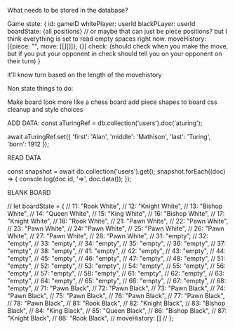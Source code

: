 What needs to be stored in the database?

Game state: {
  id: gameID
  whitePlayer: userId
  blackPLayer: userId
  boardState: {all positions}
  // or maybe that can just be piece positions? but I think everything is set to read empty spaces right now.
  moveHistory: [{piece: "", move: [[][]]}, {}]
  check: (should check when you make the move, but if you put your opponent in check should tell you on your opponent on their turn)
}

it'll know turn based on the length of the movehistory

Non state things to do:

Make board look more like a chess board
add piece shapes to board
css cleanup and style choices

ADD DATA: 
const aTuringRef = db.collection('users').doc('aturing');

await aTuringRef.set({
  'first': 'Alan',
  'middle': 'Mathison',
  'last': 'Turing',
  'born': 1912
});

READ DATA

const snapshot = await db.collection('users').get();
snapshot.forEach((doc) => {
  console.log(doc.id, '=>', doc.data());
});

BLANK BOARD

  // let boardState = {
  //   11: "Rook White",
  //   12: "Knight White",
  //   13: "Bishop White",
  //   14: "Queen White",
  //   15: "King White",
  //   16: "Bishop White",
  //   17: "Knight White",
  //   18: "Rook White",
  //   21: "Pawn White",
  //   22: "Pawn White",
  //   23: "Pawn White",
  //   24: "Pawn White",
  //   25: "Pawn White",
  //   26: "Pawn White",
  //   27: "Pawn White",
  //   28: "Pawn White",
  //   31: "empty",
  //   32: "empty",
  //   33: "empty",
  //   34: "empty",
  //   35: "empty",
  //   36: "empty",
  //   37: "empty",
  //   38: "empty",
  //   41: "empty",
  //   42: "empty",
  //   43: "empty",
  //   44: "empty",
  //   45: "empty",
  //   46: "empty",
  //   47: "empty",
  //   48: "empty",
  //   51: "empty",
  //   52: "empty",
  //   53: "empty",
  //   54: "empty",
  //   55: "empty",
  //   56: "empty",
  //   57: "empty",
  //   58: "empty",
  //   61: "empty",
  //   62: "empty",
  //   63: "empty",
  //   64: "empty",
  //   65: "empty",
  //   66: "empty",
  //   67: "empty",
  //   68: "empty",
  //   71: "Pawn Black",
  //   72: "Pawn Black",
  //   73: "Pawn Black",
  //   74: "Pawn Black",
  //   75: "Pawn Black",
  //   76: "Pawn Black",
  //   77: "Pawn Black",
  //   78: "Pawn Black",
  //   81: "Rook Black",
  //   82: "Knight Black",
  //   83: "Bishop Black",
  //   84: "King Black",
  //   85: "Queen Black",
  //   86: "Bishop Black",
  //   87: "Knight Black",
  //   88: "Rook Black",
  //   moveHistory: []
  // };
